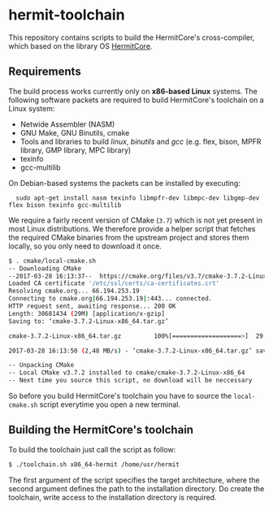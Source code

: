 # hermit-toolchain

This repository contains scripts to build the HermitCore's cross-compiler, which based on the library OS [HermitCore](http://www.hermitcore.org).

## Requirements

The build process works currently only on **x86-based Linux** systems. The following software packets are required to build HermitCore's toolchain on a Linux system:

* Netwide Assembler (NASM)
* GNU Make, GNU Binutils, cmake
* Tools and libraries to build *linux*, *binutils* and *gcc* (e.g. flex, bison, MPFR library, GMP library, MPC library)
* texinfo
* gcc-multilib

On Debian-based systems the packets can be installed by executing:
```
  sudo apt-get install nasm texinfo libmpfr-dev libmpc-dev libgmp-dev flex bison texinfo gcc-multilib
```

We require a fairly recent version of CMake (`3.7`) which is not yet present in
most Linux distributions. We therefore provide a helper script that fetches the
required CMake binaries from the upstream project and stores them locally, so
you only need to download it once.

```bash
$ . cmake/local-cmake.sh
-- Downloading CMake
--2017-03-28 16:13:37--  https://cmake.org/files/v3.7/cmake-3.7.2-Linux-x86_64.tar.gz
Loaded CA certificate '/etc/ssl/certs/ca-certificates.crt'
Resolving cmake.org... 66.194.253.19
Connecting to cmake.org|66.194.253.19|:443... connected.
HTTP request sent, awaiting response... 200 OK
Length: 30681434 (29M) [application/x-gzip]
Saving to: ‘cmake-3.7.2-Linux-x86_64.tar.gz’

cmake-3.7.2-Linux-x86_64.tar.gz         100%[===================>]  29,26M  3,74MB/s    in 12s     

2017-03-28 16:13:50 (2,48 MB/s) - ‘cmake-3.7.2-Linux-x86_64.tar.gz’ saved [30681434/30681434]

-- Unpacking CMake
-- Local CMake v3.7.2 installed to cmake/cmake-3.7.2-Linux-x86_64
-- Next time you source this script, no download will be neccessary
```

So before you build HermitCore's toolchain you have to source the `local-cmake.sh` script
everytime you open a new terminal.

## Building the HermitCore's toolchain

To build the toolchain just call the script as follow:

```bash
$ ./toolchain.sh x86_64-hermit /home/usr/hermit
```

The first argument of the script specifies the target architecture, where the second argument defines the path to the installation directory.
Do create the toolchain, write access to the installation directory is required.

